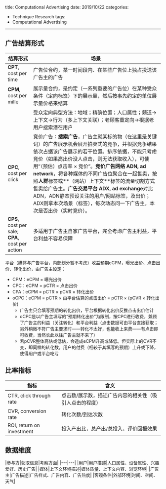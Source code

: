 title: Computational Advertising
date: 2019/10/22
categories:
- Technique Research
tags:
- Computational Advertising
---


## 广告结算形式

|结算形式|场景|
|---|---|
|**CPT**, cost per time|广告位合约，某一时间段内、在某些广告位上独占投送该广告主的广告|
|**CPM**, cost per mille|展示量合约，是约定（一系列重要的广告位）在某种受众条件（定向标签）下的展示量，然后按事先约定的单位展示量价格来结算|
||受众定向典型方法：地域；精确位置；人口属性；频道->上下文->行为（多上下文关联）；老顾客重定向->根据老用户搜索潜在用户|
|**CPC**, cost per click|竞价广告：**搜索广告**，广告主就某标的物（在这里是关键词）的广告展示机会展开拍卖式的竞争，并根据竞争结果依次占据该广告展示的若干位置。排序依据，不能只考虑竞价（如果高出价没人点击，则无法获取收入），可使用“（预估）点击率 $\times$ 竞价”。**竞价广告网络 ADN, ad network**，将各种媒体的不同广告位聚合在一起售卖，按照**人群**标签或**（网站）上下文**标签的流量切割方式售卖给广告主。**广告交易平台 ADX, ad exchange**对比ADN，ADN静态预设关注的用户/网站标签，及出价；ADX则拿本次场景（标签），每次动态问一下广告主，本次是否出价（实时竞价）。|
|**CPS**, cost per sale; **CPA**, cost per action|多适用于广告主自家广告平台，完全考虑广告主利益，平台利益不容易保障|

平台（媒体与广告平台，内部划分暂不考虑）收益预期eCPM，曝光出价、点击出价、转化出价，由广告主设定：

- CPM：eCPM = 曝光出价
- CPC：eCPM = pCTR $\times$ 点击出价
- CPA：eCPM = pCTR $\times$ pCVR $\times$ 转化出价
- oCPC：eCPM = pCTR $\times$ 由平台估算的点击出价 = pCTR $\times$ (pCVR $\times$ 转化出价)
  - 广告主只会填写预期的转化出价，平台根据转化出价反推点击出价估计
  - oCPC是以广告主填写的“预期转化出价”为限制，按CPC进行收费，兼顾了广告主的利益（关注转化）和平台利益（点击数据可由平台直接获取；另外稍微不符广告主要求时——转化不太好，也能收上来费——有点击即可收费，当然长此以往广告主就不来了）
  - 若pCVR整体高估或低估，会造成eCPM升高或降低。但实际上的CVR不变，即同样的转化数，用户的付费（相较于其填写的预期）上升或下降，使得用户或平台吃亏


## 比率指标

|指标|含义|
|---|---|
|CTR, click through rate|点击数/展示数，描述广告内容的相关性（吸引人点击的程度）|
|CVR, conversion rate|转化次数/到达次数|
|ROI, return on investment|投入产出比，总产出/总投入，评价回报效果|


## 数据维度

|参与方|获取信息|考察方面|
|---|---|
|用户|用户描述|人口属性、设备属性、兴趣爱好、历史广告|
|媒体|上下文环境描述|媒体质量、上下文内容、浏览环境|
|广告主|广告描述|广告样式、广告内容、广告热度|
|客观条件|外部环境|时间、空间、天气|




